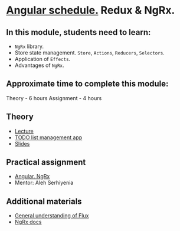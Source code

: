 # [Angular schedule.](../../README-ENG.md) Redux & NgRx.

## In this module, students need to learn:

- `NgRx` library.
- Store state management. `Store`, `Actions`, `Reducers`, `Selectors`.
- Application of `Effects`.
- Advantages of `NgRx`.

## Approximate time to complete this module:
Theory - 6 hours
Assignment - 4 hours

## Theory
- [Lecture](https://youtu.be/cW33_Zadfew)
- [TODO list management app](https://github.com/pavelrazuvalau/todo-list-management/tree/65fd4112292fa2c8a10597587bcd371b7e617fed)
- [Slides](https://slides.com/pavelrazuvalau/angular-ngrx)

## Practical assignment
- [Angular. NgRx](https://github.com/rolling-scopes-school/tasks/blob/master/tasks/angular/NgRX.md)
- Mentor: Aleh Serhiyenia

## Additional materials
- [General understanding of Flux](https://facebook.github.io/flux/)
- [NgRx docs](https://ngrx.io/docs)
